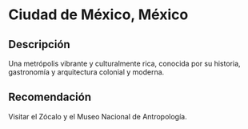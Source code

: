 # Ciudad de México, México

## Descripción
Una metrópolis vibrante y culturalmente rica, conocida por su historia, gastronomía y arquitectura colonial y moderna.

## Recomendación
Visitar el Zócalo y el Museo Nacional de Antropología.